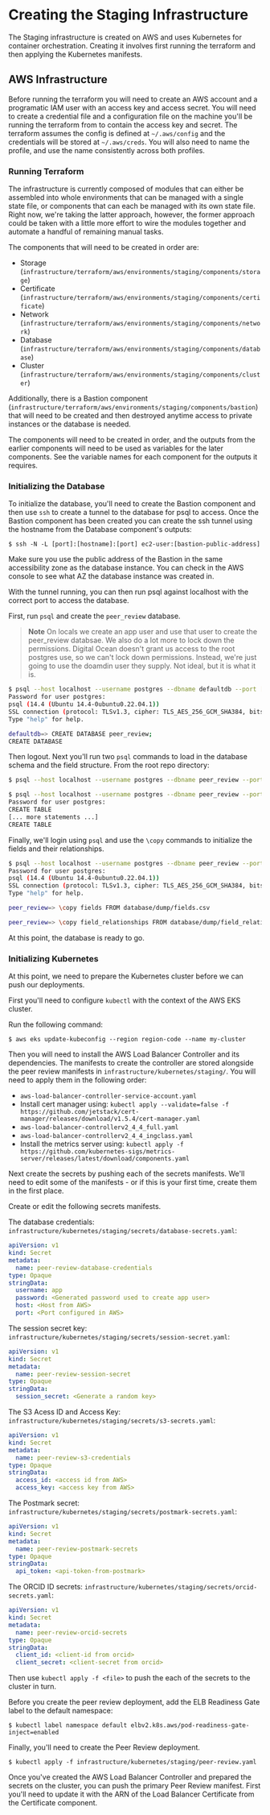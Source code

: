 # Creating the Staging Infrastructure

The Staging infrastructure is created on AWS and uses Kubernetes for container
orchestration. Creating it involves first running the terraform and then
applying the Kubernetes manifests.

## AWS Infrastructure

Before running the terraform you will need to create an AWS account and a
programatic IAM user with an access key and access secret.  You will need to
create a credential file and a configuration file on the machine you'll be
running the terraform from to contain the access key and secret.  The terraform
assumes the config is defined at `~/.aws/config` and the credentials will be
stored at `~/.aws/creds`.  You will also need to name the profile, and use the
name consistently across both profiles.

### Running Terraform

The infrastructure is currently composed of modules that can either be
assembled into whole environments that can be managed with a single state file,
or components that can each be managed with its own state file.  Right now,
we're taking the latter approach, however, the former approach could be taken
with a little more effort to wire the modules together and automate a handful
of remaining manual tasks.

The components that will need to be created in order are:
- Storage (`infrastructure/terraform/aws/environments/staging/components/storage`)
- Certificate (`infrastructure/terraform/aws/environments/staging/components/certificate`)
- Network (`infrastructure/terraform/aws/environments/staging/components/network`)
- Database (`infrastructure/terraform/aws/environments/staging/components/database`)
- Cluster (`infrastructure/terraform/aws/environments/staging/components/cluster`)

Additionally, there is a Bastion component
(`infrastructure/terraform/aws/environments/staging/components/bastion`) that
will need to be created and then destroyed anytime access to private instances
or the database is needed.

The components will need to be created in order, and the outputs from the
earlier components will need to be used as variables for the later components.
See the variable names for each component for the outputs it requires.

### Initializing the Database

To initialize the database, you'll need to create the Bastion component and then 
use `ssh` to create a tunnel to the database for psql to access.  Once the Bastion
component has been created you can create the ssh tunnel using the hostname from
the Database component's outputs:

```
$ ssh -N -L [port]:[hostname]:[port] ec2-user:[bastion-public-address]
```

Make sure you use the public address of the Bastion in the same accessibility
zone as the database instance.  You can check in the AWS console to see what AZ
the database instance was created in.

With the tunnel running, you can then run psql against localhost with the
correct port to access the database.

First, run `psql` and create the `peer_review` database.

> **Note**
> On locals we create an app user and use that user to create the peer_review
> databsae.  We also do a lot more to lock down the permissions.  Digital Ocean
> doesn't grant us access to the root postgres use, so we can't lock down
> permissions.  Instead, we're just going to use the doamdin user they supply.
> Not ideal, but it is what it is.

```bash
$ psql --host localhost --username postgres --dbname defaultdb --port [port] 
Password for user postgres: 
psql (14.4 (Ubuntu 14.4-0ubuntu0.22.04.1))
SSL connection (protocol: TLSv1.3, cipher: TLS_AES_256_GCM_SHA384, bits: 256, compression: off)
Type "help" for help.

defaultdb=> CREATE DATABASE peer_review;
CREATE DATABASE
```

Then logout.  Next you'll run two `psql` commands to load in the database
schema and the field structure.  From the root repo directory:

```bash
$ psql --host localhost --username postgres --dbname peer_review --port [port] --file="database/permissions.sql"

$ psql --host localhost --username postgres --dbname peer_review --port [port] --file="database/schema.sql"
Password for user postgres:
CREATE TABLE
[... more statements ...]
CREATE TABLE
```

Finally, we'll login using `psql` and use the `\copy` commands to initialize
the fields and their relationships.

```bash
$ psql --host localhost --username postgres --dbname peer_review --port [port]
Password for user postgres:
psql (14.4 (Ubuntu 14.4-0ubuntu0.22.04.1))
SSL connection (protocol: TLSv1.3, cipher: TLS_AES_256_GCM_SHA384, bits: 256, compression: off)
Type "help" for help.

peer_review=> \copy fields FROM database/dump/fields.csv

peer_review=> \copy field_relationships FROM database/dump/field_relationships.csv
```

At this point, the database is ready to go.

### Initializing Kubernetes

At this point, we need to prepare the Kubernetes cluster before we can push our
deployments.

First you'll need to configure `kubectl` with the context of the AWS EKS cluster.

Run the following command:

```
$ aws eks update-kubeconfig --region region-code --name my-cluster
```

Then you will need to install the AWS Load Balancer Controller and its
dependencies.  The manifests to create the controller are stored alongside the
peer review manifests in `infrastructure/kubernetes/staging/`.  You will need to apply them 
in the following order:

- `aws-load-balancer-controller-service-account.yaml`
- Install cert manager using: `kubectl apply --validate=false -f https://github.com/jetstack/cert-manager/releases/download/v1.5.4/cert-manager.yaml`
- `aws-load-balancer-controllerv2_4_4_full.yaml`
- `aws-load-balancer-controllerv2_4_4_ingclass.yaml`
- Install the metrics server using: `kubectl apply -f https://github.com/kubernetes-sigs/metrics-server/releases/latest/download/components.yaml`

Next create the secrets by pushing each of the secrets manifests.  We'll need
to edit some of the manifests - or if this is your first time, create them in
the first place.

Create or edit the following secrets manifests.

The database credentials: `infrastructure/kubernetes/staging/secrets/database-secrets.yaml`:

```yaml
apiVersion: v1
kind: Secret
metadata:
  name: peer-review-database-credentials 
type: Opaque
stringData:
  username: app 
  password: <Generated password used to create app user>
  host: <Host from AWS>
  port: <Port configured in AWS>
```

The session secret key: `infrastructure/kubernetes/staging/secrets/session-secret.yaml`:

```yaml
apiVersion: v1
kind: Secret
metadata:
  name: peer-review-session-secret
type: Opaque
stringData:
  session_secret: <Generate a random key> 
```

The S3 Acess ID and Access Key: `infrastructure/kubernetes/staging/secrets/s3-secrets.yaml`:

```yaml
apiVersion: v1
kind: Secret
metadata:
  name: peer-review-s3-credentials
type: Opaque
stringData:
  access_id: <access id from AWS> 
  access_key: <access key from AWS> 
```

The Postmark secret: `infrastructure/kubernetes/staging/secrets/postmark-secrets.yaml`:

```yaml
apiVersion: v1
kind: Secret
metadata:
  name: peer-review-postmark-secrets
type: Opaque
stringData:
  api_token: <api-token-from-postmark> 
```

The ORCID ID secrets: `infrastructure/kubernetes/staging/secrets/orcid-secrets.yaml`:

```yaml
apiVersion: v1
kind: Secret
metadata:
  name: peer-review-orcid-secrets
type: Opaque
stringData:
  client_id: <client-id from orcid> 
  client_secret: <client-secret from orcid> 
```


Then use `kubectl apply -f <file>` to push the each of the secrets to the
cluster in turn.

Before you create the peer review deployment, add the ELB Readiness Gate label to the default namespace:

```
$ kubectl label namespace default elbv2.k8s.aws/pod-readiness-gate-inject=enabled
```

Finally, you'll need to create the Peer Review deployment.

```
$ kubectl apply -f infrastructure/kubernetes/staging/peer-review.yaml
```

Once you've created the AWS Load Balancer Controller and prepared the secrets
on the cluster, you can push the primary Peer Review manifest.  First you'll
need to update it with the ARN of the Load Balancer Certificate from the
Certificate component.
